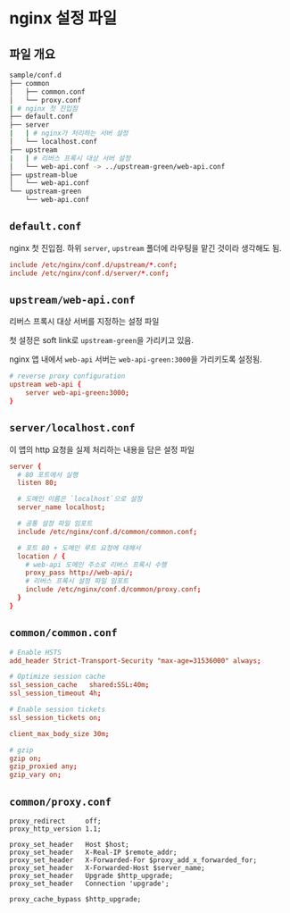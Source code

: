 # nginx 설정 파일

## 파일 개요
```bash
sample/conf.d
├── common
│   ├── common.conf
│   └── proxy.conf
| # nginx 첫 진입점
├── default.conf
├── server
|   | # nginx가 처리하는 서버 설정
│   └── localhost.conf
├── upstream
|   | # 리버스 프록시 대상 서버 설정
│   └── web-api.conf -> ../upstream-green/web-api.conf
├── upstream-blue
│   └── web-api.conf
└── upstream-green
    └── web-api.conf
```

## `default.conf`

nginx 첫 진입점. 하위 `server`, `upstream` 폴더에 라우팅을 맡긴 것이라 생각해도 됨.

```conf
include /etc/nginx/conf.d/upstream/*.conf;
include /etc/nginx/conf.d/server/*.conf;
```

## `upstream/web-api.conf`

리버스 프록시 대상 서버를 지정하는 설정 파일

첫 설정은 soft link로 `upstream-green`을 가리키고 있음.

nginx 앱 내에서 `web-api` 서버는 `web-api-green:3000`을 가리키도록 설정됨.

```conf
# reverse proxy configuration
upstream web-api {
    server web-api-green:3000;
}
```


## `server/localhost.conf`

이 앱의 http 요청을 실제 처리하는 내용을 담은 설정 파일

```conf
server {
  # 80 포트에서 실행
  listen 80;

  # 도메인 이름은 `localhost`으로 설정
  server_name localhost;

  # 공통 설정 파일 임포트
  include /etc/nginx/conf.d/common/common.conf;

  # 포트 80 + 도메인 루트 요청에 대해서
  location / {
    # web-api 도메인 주소로 리버스 프록시 수행
    proxy_pass http://web-api/;
    # 리버스 프록시 설정 파일 임포트
    include /etc/nginx/conf.d/common/proxy.conf;
  }
}
```


## `common/common.conf`

```conf
# Enable HSTS
add_header Strict-Transport-Security "max-age=31536000" always;

# Optimize session cache
ssl_session_cache   shared:SSL:40m;
ssl_session_timeout 4h;

# Enable session tickets
ssl_session_tickets on;

client_max_body_size 30m;

# gzip
gzip on;
gzip_proxied any;
gzip_vary on;
```

## `common/proxy.conf`
```
proxy_redirect     off;
proxy_http_version 1.1;

proxy_set_header   Host $host;
proxy_set_header   X-Real-IP $remote_addr;
proxy_set_header   X-Forwarded-For $proxy_add_x_forwarded_for;
proxy_set_header   X-Forwarded-Host $server_name;
proxy_set_header   Upgrade $http_upgrade;
proxy_set_header   Connection 'upgrade';

proxy_cache_bypass $http_upgrade;
```